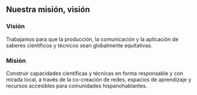 ## Nuestra misión, visión

### Visión

Trabajamos para que la producción, la comunicación y la aplicación de saberes científicos y técnicos sean globalmente equitativas.

### Misión

Construir capacidades científicas y técnicas en forma responsable y con mirada local, a través de la co-creación de redes, espacios de aprendizaje y recursos accesibles para comunidades hispanohablantes.
